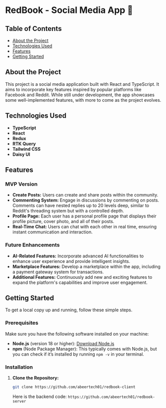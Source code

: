 # RedBook - Social Media App 📱

## Table of Contents

- [About the Project](#about-the-project)
- [Technologies Used](#technologies-used)
- [Features](#features)
- [Getting Started](#getting-started)

## About the Project

This project is a social media application built with React and TypeScript. It aims to incorporate key features inspired by popular platforms like Facebook and Reddit. While still under development, the app showcases some well-implemented features, with more to come as the project evolves.

## Technologies Used

- **TypeScript**
- **React**
- **Redux**
- **RTK Query**
- **Tailwind CSS**
- **Daisy UI**

## Features

### MVP Version

- **Create Posts:** Users can create and share posts within the community.
- **Commenting System:** Engage in discussions by commenting on posts. Comments can have nested replies up to 20 levels deep, similar to Reddit's threading system but with a controlled depth.
- **Profile Page:** Each user has a personal profile page that displays their profile picture, cover photo, and all of their posts.
- **Real-Time Chat:** Users can chat with each other in real time, ensuring instant communication and interaction.

### Future Enhancements

- **AI-Related Features:** Incorporate advanced AI functionalities to enhance user experience and provide intelligent insights.
- **Marketplace Features:** Develop a marketplace within the app, including a payment gateway system for transactions.
- **Additional Features:** Continuously add new and exciting features to expand the platform's capabilities and improve user engagement.

## Getting Started

To get a local copy up and running, follow these simple steps.

### Prerequisites

Make sure you have the following software installed on your machine:

- **Node.js** (version 18 or higher): [Download Node.js](https://nodejs.org/)
- **npm** (Node Package Manager): This typically comes with Node.js, but you can check if it’s installed by running `npm -v` in your terminal.

### Installation

1. **Clone the Repository:**

   ```bash
   git clone https://github.com/abeertech01/redbook-client
   ```

   Here is the backend code:
   `https://github.com/abeertech01/redbook-server`
